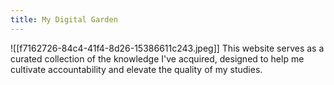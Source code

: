 ```yaml
---
title: My Digital Garden
---
```


![[f7162726-84c4-41f4-8d26-15386611c243.jpeg]]
This website serves as a curated collection of the knowledge I've acquired, designed to help me cultivate accountability and elevate the quality of my studies.